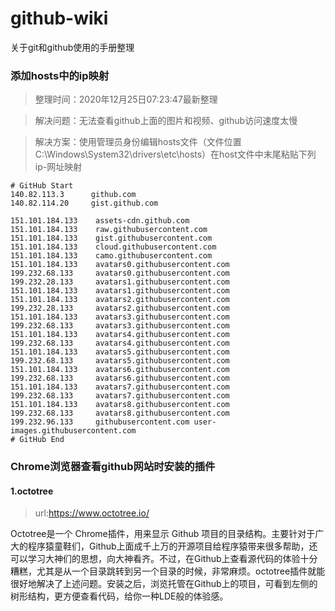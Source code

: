 # github-wiki
关于git和github使用的手册整理
### 添加hosts中的ip映射

> 整理时间：2020年12月25日07:23:47最新整理

> 解决问题：无法查看github上面的图片和视频、github访问速度太慢

> 解决方案：使用管理员身份编辑hosts文件（文件位置C:\Windows\System32\drivers\etc\hosts）在host文件中末尾粘贴下列ip-网址映射

```
# GitHub Start 
140.82.113.3      github.com
140.82.114.20     gist.github.com

151.101.184.133    assets-cdn.github.com
151.101.184.133    raw.githubusercontent.com
151.101.184.133    gist.githubusercontent.com
151.101.184.133    cloud.githubusercontent.com
151.101.184.133    camo.githubusercontent.com
151.101.184.133    avatars0.githubusercontent.com
199.232.68.133     avatars0.githubusercontent.com
199.232.28.133     avatars1.githubusercontent.com
151.101.184.133    avatars1.githubusercontent.com
151.101.184.133    avatars2.githubusercontent.com
199.232.28.133     avatars2.githubusercontent.com
151.101.184.133    avatars3.githubusercontent.com
199.232.68.133     avatars3.githubusercontent.com
151.101.184.133    avatars4.githubusercontent.com
199.232.68.133     avatars4.githubusercontent.com
151.101.184.133    avatars5.githubusercontent.com
199.232.68.133     avatars5.githubusercontent.com
151.101.184.133    avatars6.githubusercontent.com
199.232.68.133     avatars6.githubusercontent.com
151.101.184.133    avatars7.githubusercontent.com
199.232.68.133     avatars7.githubusercontent.com
151.101.184.133    avatars8.githubusercontent.com
199.232.68.133     avatars8.githubusercontent.com
199.232.96.133     githubusercontent.com user-images.githubusercontent.com
# GitHub End
```

### Chrome浏览器查看github网站时安装的插件

#### 1.octotree

>url:https://www.octotree.io/

Octotree是一个 Chrome插件，用来显示 Github 项目的目录结构。主要针对于广大的程序猿童鞋们，Github上面成千上万的开源项目给程序猿带来很多帮助，还可以学习大神们的思想，向大神看齐。不过，在Github上查看源代码的体验十分糟糕，尤其是从一个目录跳转到另一个目录的时候，非常麻烦。octotree插件就能很好地解决了上述问题。安装之后，浏览托管在Github上的项目，可看到左侧的树形结构，更方便查看代码，给你一种LDE般的体验感。
